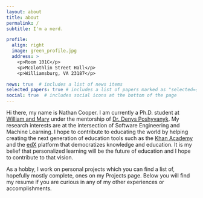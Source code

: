 ```yaml
---
layout: about
title: about
permalink: /
subtitle: I'm a nerd.

profile:
  align: right
  image: green_profile.jpg
  address: >
    <p>Room 101C</p>
    <p>McGlothlin Street Hall</p>
    <p>Williamsburg, VA 23187</p>

news: true  # includes a list of news items
selected_papers: true # includes a list of papers marked as "selected={true}"
social: true  # includes social icons at the bottom of the page
---
```


Hi there, my name is Nathan Cooper. I am currently a Ph.D. student at [William and Mary](https://www.wm.edu/) under the mentorship of [Dr. Denys Poshyvanyk](http://www.cs.wm.edu/~denys/). My research interests are at the intersection of Software Engineering and Machine Learning. I hope to contribute to educating the world by helping creating the next generation of education tools such as the [Khan Academy](https://www.khanacademy.org/) and the [edX](https://www.edx.org/) platform that democratizes knowledge and education. It is my belief that personalized learning will be the future of education and I hope to contribute to that vision.

As a hobby, I work on personal projects which you can find a list of, hopefully mostly complete, ones on my Projects page. Below you will find my resume if you are curious in any of my other experiences or accomplishments.